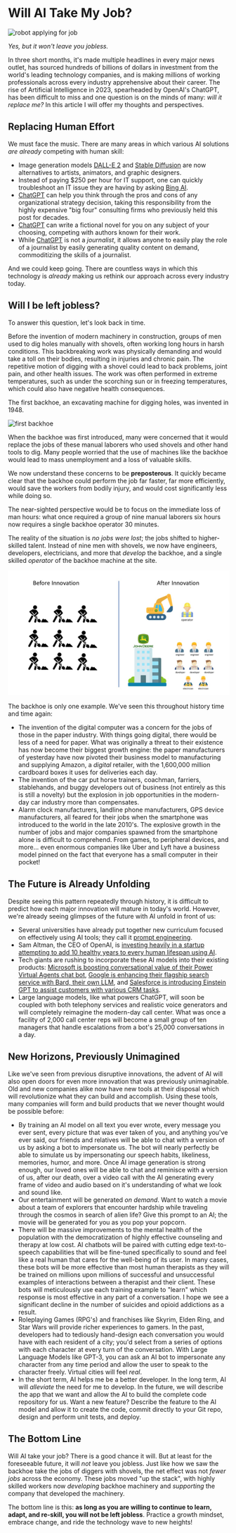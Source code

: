 # Will AI Take My Job?
![robot applying for job](https://builtin.com/cdn-cgi/image/f=auto,quality=80,width=752,height=435/https://builtin.com/sites/www.builtin.com/files/styles/byline_image/public/artificial-intelligence-impact-jobs.jpg)

*Yes, but it won't leave you jobless.*

In three short months, it's made multiple headlines in every major news outlet, has sourced hundreds of billions of dollars in investment from the world's leading technology companies, and is making millions of working professionals across every industry apprehensive about their career. The rise of Artificial Intelligence in 2023, spearheaded by OpenAI's ChatGPT, has been difficult to miss and one question is on the minds of many: *will it replace me?* In this article I will offer my thoughts and perspectives.

## Replacing Human Effort
We must face the music. There are many areas in which various AI solutions *are already* competing with human skill:
- Image generation models [DALL-E 2](https://openai.com/product/dall-e-2) and [Stable Diffusion](https://en.wikipedia.org/wiki/Stable_Diffusion) are now alternatives to artists, animators, and graphic designers.
- Instead of paying $250 per hour for IT support, one can quickly troubleshoot an IT issue they are having by asking [Bing AI](https://blogs.microsoft.com/blog/2023/02/07/reinventing-search-with-a-new-ai-powered-microsoft-bing-and-edge-your-copilot-for-the-web/).
- [ChatGPT](https://openai.com/blog/chatgpt) can help you think through the pros and cons of any organizational strategy decision, taking this responsibility from the highly expensive "big four" consulting firms who previously held this post for decades.
- [ChatGPT](https://openai.com/blog/chatgpt) can write a fictional novel for you on any subject of your choosing, competing with authors known for their work.
- While [ChatGPT](https://openai.com/blog/chatgpt) is not a *journalist*, it allows anyone to easily play the role of a journalist by easily generating quality content on demand, commoditizing the skills of a journalist.


And we could keep going. There are countless ways in which this technology is *already* making us rethink our approach across every industry today.

## Will I be left jobless?
To answer this question, let's look back in time. 

Before the invention of modern machinery in construction, groups of men used to dig holes manually with shovels, often working long hours in harsh conditions. This backbreaking work was physically demanding and would take a toll on their bodies, resulting in injuries and chronic pain. The repetitive motion of digging with a shovel could lead to back problems, joint pain, and other health issues. The work was often performed in extreme temperatures, such as under the scorching sun or in freezing temperatures, which could also have negative health consequences.

The first backhoe, an excavating machine for digging holes, was invented in 1948. 

![first backhoe](https://img.forconstructionpros.com/files/base/acbm/fcp/image/2019/03/1949_Sherman__2____Copy.5c9943b97ad5d.png?auto=format%2Ccompress&h=1299&q=70&w=1280)

When the backhoe was first introduced, many were concerned that it would replace the jobs of these manual laborers who used shovels and other hand tools to dig. Many people worried that the use of machines like the backhoe would lead to mass unemployment and a loss of valuable skills. 

We now understand these concerns to be **preposterous**. It quickly became clear that the backhoe could perform the job far faster, far more efficiently, would save the workers from bodily injury, and would cost significantly less while doing so. 

The near-sighted perspective would be to focus on the immediate loss of man hours: what once required a group of nine manual laborers six hours now requires a single backhoe operator 30 minutes. 

The reality of the situation is *no jobs were lost*; the jobs shifted to higher-skilled talent. Instead of nine men with shovels, we now have engineers, developers, electricians, and more that *develop* the backhoe, and a single skilled *operator* of the backhoe machine at the site.

![backhoe innovation](./backhoe_innovation.jpg)

The backhoe is only one example. We've seen this throughout history time and time again:
- The invention of the digital computer was a concern for the jobs of those in the paper industry. With things going digital, there would be less of a need for paper. What was originally a threat to their existence has now become their biggest growth engine: the paper manufacturers of yesterday have now pivoted their business model to manufacturing and supplying Amazon, a *digital* retailer, with the 1,600,000 million cardboard boxes it uses for deliveries each day.
- The invention of the car put horse trainers, coachman, farriers, stablehands, and buggy developers out of business (not entirely as this is still a novelty) but the explosion in job opportunities in the modern-day car industry more than compensates.
- Alarm clock manufacturers, landline phone manufacturers, GPS device manufacturers, all feared for their jobs when the smartphone was introduced to the world in the late 2010's. The explosive growth in the number of jobs and major companies spawned from the smartphone alone is difficult to comprehend. From games, to peripheral devices, and more... even enormous companies like Uber and Lyft have a business model pinned on the fact that everyone has a small computer in their pocket!

## The Future is Already Unfolding
Despite seeing this pattern repeatedly through history, it is difficult to predict how each major innovation will mature in today's world. However, we're already seeing glimpses of the future with AI unfold in front of us:
- Several universities have already put together new curriculum focused on effectively using AI tools; they call it [prompt engineering](https://fourweekmba.com/prompt-engineering/).
- Sam Altman, the CEO of OpenAI, is [investing heavily in a startup attempting to add 10 healthy years to every human lifespan using AI](https://www.technologyreview.com/2023/03/08/1069523/sam-altman-investment-180-million-retro-biosciences-longevity-death/).
- Tech giants are rushing to incorporate these AI models into their existing products: [Microsoft is boosting conversational value of their Power Virtual Agents chat bot](https://powervirtualagents.microsoft.com/en-us/blog/optimize-your-chatbots-with-new-ai-features-for-power-virtual-agents/), [Google is enhancing their flagship search service with Bard, their own LLM](https://blog.google/technology/ai/bard-google-ai-search-updates/), and [Salesforce is introducing Einstein GPT to assist customers with various CRM tasks](https://www.youtube.com/watch?v=YAsKRxXdyj0&ab_channel=Salesforce).
- Large language models, like what powers ChatGPT, will soon be coupled with both telephony services and realistic voice generators and will completely reimagine the modern-day call center. What was once a facility of 2,000 call center reps will become a small group of ten managers that handle escalations from a bot's 25,000 conversations in a day.

## New Horizons, Previously Unimagined
Like we've seen from previous disruptive innovations, the advent of AI will also open doors for even more innovation that was previously unimaginable. Old and new companies alike now have new tools at their disposal which will revolutionize what they can build and accomplish. Using these tools, many companies will form and build products that we never thought would be possible before:
- By training an AI model on all text you ever wrote, every message you ever sent, every picture that was ever taken of you, and anything you've ever said, our friends and relatives will be able to chat with a version of us by asking a bot to impersonate us. The bot will nearly perfectly be able to simulate us by impersonating our speech habits, likeliness, memories, humor, and more. Once AI image generation is strong enough, our loved ones will be able to chat and reminisce with a version of us, after our death, over a video call with the AI generating every frame of video and audio based on it's understanding of what we look and sound like.
- Our entertainment will be generated *on demand*. Want to watch a movie about a team of explorers that encounter hardship while traveling through the cosmos in search of alien life? Give this prompt to an AI; the movie will be generated for you as you pop your popcorn.
- There will be massive improvements to the mental health of the population with the democratization of highly effective counseling and therapy at low cost. AI chatbots will be paired with cutting edge text-to-speech capabilities that will be fine-tuned specifically to sound and feel like a real human that cares for the well-being of its user. In many cases, these bots will be more effective than most human therapists as they will be trained on millions upon millions of successful and unsuccessful examples of interactions between a therapist and their client. These bots will meticulously use each training example to "learn" which response is most effective in any part of a conversation. I hope we see a significant decline in the number of suicides and opioid addictions as a result.
- Roleplaying Games (RPG's) and franchises like Skyrim, Elden Ring, and Star Wars will provide richer experiences to gamers. In the past, developers had to tediously hand-design each conversation you would have with each resident of a city; you'd select from a series of options with each character at every turn of the conversation. With Large Language Models like GPT-3, you can ask an AI bot to impersonate any character from any time period and allow the user to speak to the character freely. Virtual cities will feel *real*.
- In the short term, AI helps me be a better developer. In the long term, AI will *alleviate* the need for me to develop. In the future, we will describe the app that we want and allow the AI to build the complete code repository for us. Want a new feature? Describe the feature to the AI model and allow it to create the code, commit directly to your Git repo, design and perform unit tests, and deploy.

## The Bottom Line
Will AI take your job? There is a good chance it will. But at least for the foreseeable future, it will *not* leave you jobless. Just like how we saw the backhoe take the jobs of diggers with shovels, the net effect was not *fewer jobs* across the economy. These jobs moved "up the stack", with highly skilled workers now *developing* backhoe machinery and *supporting* the company that developed the machinery. 

The bottom line is this: **as long as you are willing to continue to learn, adapt, and re-skill, you will not be left jobless**. Practice a growth mindset, embrace change, and ride the technology wave to new heights!